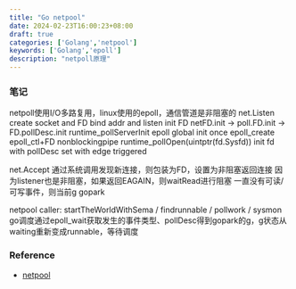 ```yaml
---
title: "Go netpool"
date: 2024-02-23T16:00:23+08:00
draft: true
categories: ['Golang','netpool']
keywords: ['Golang','epoll']
description: "netpoll原理"
---
```


### 笔记
netpoll使用I/O多路复用，linux使用的epoll，通信管道是非阻塞的
net.Listen
    create socket and FD
    bind addr and listen
    init FD
        netFD.init -> poll.FD.init -> FD.pollDesc.init
            runtime_pollServerInit
                epoll global init once
                epoll_create epoll_ctl+FD
                nonblockingpipe
            runtime_pollOpen(uintptr(fd.Sysfd))
                init fd with pollDesc
                set with edge triggered
            
net.Accept
    通过系统调用发现新连接，则包装为FD，设置为非阻塞返回连接
    因为listener也是非阻塞，如果返回EAGAIN，则waitRead进行阻塞
        一直没有可读/可写事件，则当前g gopark

netpool
    caller: startTheWorldWithSema / findrunnable / pollwork / sysmon
    go调度通过epoll_wait获取发生的事件类型、pollDesc得到gopark的g，g状态从waiting重新变成runnable，等待调度


### Reference
* [netpool](https://www.syst.top/posts/go/netpoll/)
